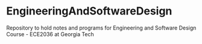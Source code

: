 # EngineeringAndSoftwareDesign
Repository to hold notes and programs for Engineering and Software Design Course - ECE2036 at Georgia Tech
